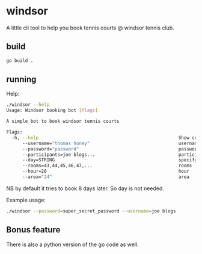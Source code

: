 # windsor

A little cli tool to help you book tennis courts @ windsor tennis club.

## build

```bash
go build .
```

## running

Help:

```bash
./windsor --help
Usage: Windsor booking bot [flags]

A simple bot to book windsor tennis courts

Flags:
  -h, --help                                                    Show context-sensitive help.
      --username="thomas honey"                                 username
      --password="password"                                     password
      --participants=joe blogs...                               participants
      --day=STRING                                              specify date
      --rooms=43,44,45,46,47,...                                rooms
      --hour=20                                                 hour
      --area="24"                                               area
```

NB by default it tries to book 8 days later. So day is not needed.

Example usage:

```bash
./windsor --password=super_secret_password --username=joe blogs
```

## Bonus feature

There is also a python version of the go code as well.
